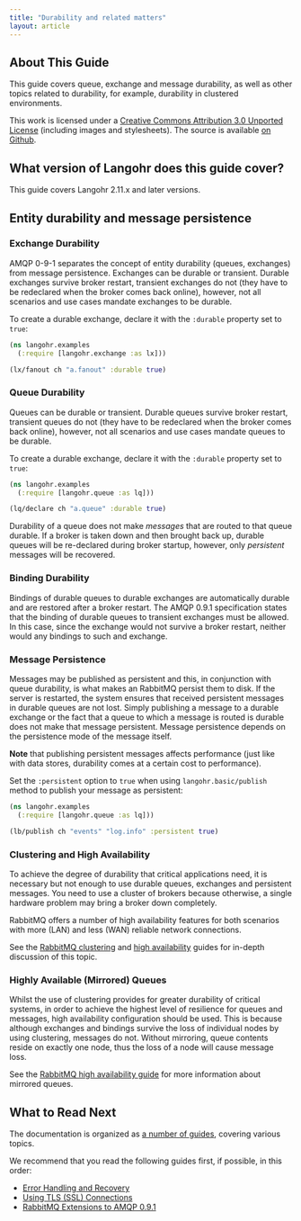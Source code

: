 ```yaml
---
title: "Durability and related matters"
layout: article
---
```


## About This Guide

This guide covers queue, exchange and message durability, as well as
other topics related to durability, for example, durability in
clustered environments.

This work is licensed under a <a rel="license"
href="http://creativecommons.org/licenses/by/3.0/">Creative Commons
Attribution 3.0 Unported License</a> (including images and
stylesheets). The source is available [on
Github](https://github.com/clojurewerkz/langohr.docs).


## What version of Langohr does this guide cover?

This guide covers Langohr 2.11.x and later versions.

## Entity durability and message persistence

### Exchange Durability

AMQP 0-9-1 separates the concept of entity durability (queues,
exchanges) from message persistence. Exchanges can be durable or
transient. Durable exchanges survive broker restart, transient
exchanges do not (they have to be redeclared when the broker comes
back online), however, not all scenarios and use cases mandate
exchanges to be durable.

To create a durable exchange, declare it with the `:durable` property
set to `true`:

``` clojure
(ns langohr.examples
  (:require [langohr.exchange :as lx]))

(lx/fanout ch "a.fanout" :durable true)
```

### Queue Durability

Queues can be durable or transient. Durable queues survive broker
restart, transient queues do not (they have to be redeclared when the
broker comes back online), however, not all scenarios and use cases
mandate queues to be durable.

To create a durable exchange, declare it with the `:durable` property
set to `true`:

``` clojure
(ns langohr.examples
  (:require [langohr.queue :as lq]))

(lq/declare ch "a.queue" :durable true)
```

Durability of a queue does not make _messages_ that are routed to that
queue durable. If a broker is taken down and then brought back up,
durable queues will be re-declared during broker startup, however,
only _persistent_ messages will be recovered.

### Binding Durability

Bindings of durable queues to durable exchanges are automatically
durable and are restored after a broker restart. The AMQP 0.9.1
specification states that the binding of durable queues to transient
exchanges must be allowed. In this case, since the exchange would not
survive a broker restart, neither would any bindings to such and
exchange.

### Message Persistence

Messages may be published as persistent and this, in conjunction with
queue durability, is what makes an RabbitMQ persist them to disk. If
the server is restarted, the system ensures that received persistent
messages in durable queues are not lost. Simply publishing a message
to a durable exchange or the fact that a queue to which a message is
routed is durable does not make that message persistent. Message
persistence depends on the persistence mode of the message itself.

**Note** that publishing persistent messages affects performance (just
like with data stores, durability comes at a certain cost to
performance).

Set the `:persistent` option to `true` when using
`langohr.basic/publish` method to publish your message as persistent:

``` clojure
(ns langohr.examples
  (:require [langohr.queue :as lq]))

(lb/publish ch "events" "log.info" :persistent true)
```

### Clustering and High Availability

To achieve the degree of durability that critical applications need,
it is necessary but not enough to use durable queues, exchanges and
persistent messages. You need to use a cluster of brokers because
otherwise, a single hardware problem may bring a broker down
completely.

RabbitMQ offers a number of high availability features for both scenarios with more
(LAN) and less (WAN) reliable network connections.

See the [RabbitMQ clustering](http://www.rabbitmq.com/clustering.html)
and [high availability](http://www.rabbitmq.com/ha.html) guides for
in-depth discussion of this topic.


### Highly Available (Mirrored) Queues

Whilst the use of clustering provides for greater durability of
critical systems, in order to achieve the highest level of resilience
for queues and messages, high availability configuration should be
used. This is because although exchanges and bindings survive the loss
of individual nodes by using clustering, messages do
not. Without mirroring, queue contents reside on exactly one node, thus the
loss of a node will cause message loss.

See the [RabbitMQ high availability
guide](http://www.rabbitmq.com/ha.html) for more information about
mirrored queues.


## What to Read Next

The documentation is organized as [a number of guides](/articles/guides.html), covering various topics.

We recommend that you read the following guides first, if possible, in this order:

 * [Error Handling and Recovery](/articles/error_handling.html)
 * [Using TLS (SSL) Connections](/articles/tls.html)
 * [RabbitMQ Extensions to AMQP 0.9.1](/articles/extensions.html)
